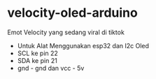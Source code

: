 # velocity-oled-arduino
Emot Velocity yang sedang viral di tiktok

- Untuk Alat Menggunakan esp32 dan I2c Oled
- SCL ke pin 22
- SDA ke pin 21
- gnd - gnd dan vcc - 5v
